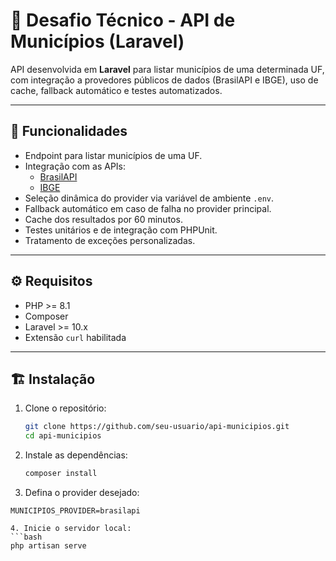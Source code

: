# 🧩 Desafio Técnico - API de Municípios (Laravel)

API desenvolvida em **Laravel** para listar municípios de uma determinada UF, com integração a provedores públicos de dados (BrasilAPI e IBGE), uso de cache, fallback automático e testes automatizados.

---

## 🚀 Funcionalidades

- Endpoint para listar municípios de uma UF.
- Integração com as APIs:
  - [BrasilAPI](https://brasilapi.com.br/api/ibge/municipios/v1/{UF})
  - [IBGE](https://servicodados.ibge.gov.br/api/v1/localidades/estados/{UF}/municipios)
- Seleção dinâmica do provider via variável de ambiente `.env`.
- Fallback automático em caso de falha no provider principal.
- Cache dos resultados por 60 minutos.
- Testes unitários e de integração com PHPUnit.
- Tratamento de exceções personalizadas.

---

## ⚙️ Requisitos

- PHP >= 8.1  
- Composer  
- Laravel >= 10.x  
- Extensão `curl` habilitada  

---

## 🏗️ Instalação

1. Clone o repositório:
   ```bash
   git clone https://github.com/seu-usuario/api-municipios.git
   cd api-municipios

2. Instale as dependências:
   ```bash
   composer install

 3. Defina o provider desejado:
   ```env
   MUNICIPIOS_PROVIDER=brasilapi

4. Inicie o servidor local:
  ```bash
   php artisan serve
